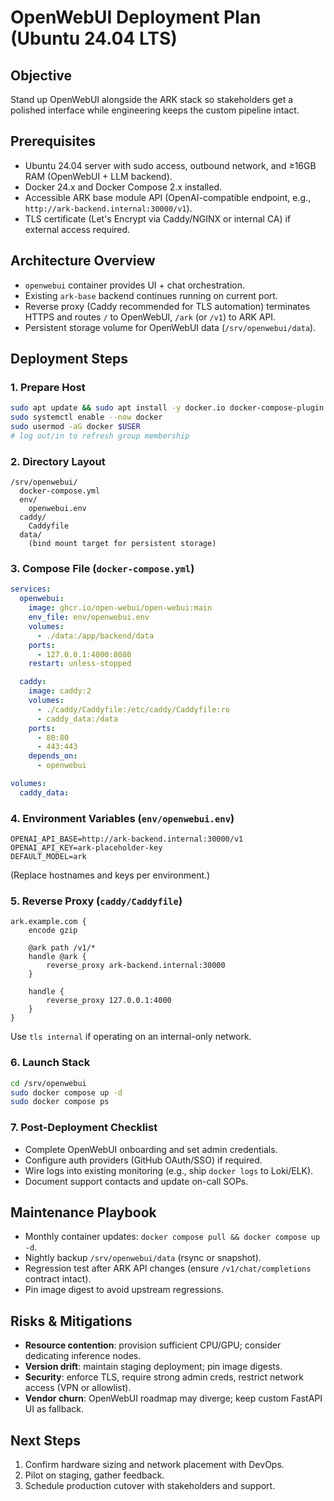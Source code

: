 # OpenWebUI Deployment Plan (Ubuntu 24.04 LTS)

## Objective
Stand up OpenWebUI alongside the ARK stack so stakeholders get a polished interface while engineering keeps the custom pipeline intact.

## Prerequisites
- Ubuntu 24.04 server with sudo access, outbound network, and ≥16GB RAM (OpenWebUI + LLM backend).
- Docker 24.x and Docker Compose 2.x installed.
- Accessible ARK base module API (OpenAI-compatible endpoint, e.g., `http://ark-backend.internal:30000/v1`).
- TLS certificate (Let's Encrypt via Caddy/NGINX or internal CA) if external access required.

## Architecture Overview
- `openwebui` container provides UI + chat orchestration.
- Existing `ark-base` backend continues running on current port.
- Reverse proxy (Caddy recommended for TLS automation) terminates HTTPS and routes `/` to OpenWebUI, `/ark` (or `/v1`) to ARK API.
- Persistent storage volume for OpenWebUI data (`/srv/openwebui/data`).

## Deployment Steps
### 1. Prepare Host
```bash
sudo apt update && sudo apt install -y docker.io docker-compose-plugin
sudo systemctl enable --now docker
sudo usermod -aG docker $USER
# log out/in to refresh group membership
```

### 2. Directory Layout
```
/srv/openwebui/
  docker-compose.yml
  env/
    openwebui.env
  caddy/
    Caddyfile
  data/
    (bind mount target for persistent storage)
```

### 3. Compose File (`docker-compose.yml`)
```yaml
services:
  openwebui:
    image: ghcr.io/open-webui/open-webui:main
    env_file: env/openwebui.env
    volumes:
      - ./data:/app/backend/data
    ports:
      - 127.0.0.1:4000:8080
    restart: unless-stopped

  caddy:
    image: caddy:2
    volumes:
      - ./caddy/Caddyfile:/etc/caddy/Caddyfile:ro
      - caddy_data:/data
    ports:
      - 80:80
      - 443:443
    depends_on:
      - openwebui

volumes:
  caddy_data:
```

### 4. Environment Variables (`env/openwebui.env`)
```
OPENAI_API_BASE=http://ark-backend.internal:30000/v1
OPENAI_API_KEY=ark-placeholder-key
DEFAULT_MODEL=ark
```
(Replace hostnames and keys per environment.)

### 5. Reverse Proxy (`caddy/Caddyfile`)
```
ark.example.com {
    encode gzip

    @ark path /v1/*
    handle @ark {
        reverse_proxy ark-backend.internal:30000
    }

    handle {
        reverse_proxy 127.0.0.1:4000
    }
}
```
Use `tls internal` if operating on an internal-only network.

### 6. Launch Stack
```bash
cd /srv/openwebui
sudo docker compose up -d
sudo docker compose ps
```

### 7. Post-Deployment Checklist
- Complete OpenWebUI onboarding and set admin credentials.
- Configure auth providers (GitHub OAuth/SSO) if required.
- Wire logs into existing monitoring (e.g., ship `docker logs` to Loki/ELK).
- Document support contacts and update on-call SOPs.

## Maintenance Playbook
- Monthly container updates: `docker compose pull && docker compose up -d`.
- Nightly backup `/srv/openwebui/data` (rsync or snapshot).
- Regression test after ARK API changes (ensure `/v1/chat/completions` contract intact).
- Pin image digest to avoid upstream regressions.

## Risks & Mitigations
- **Resource contention**: provision sufficient CPU/GPU; consider dedicating inference nodes.
- **Version drift**: maintain staging deployment; pin image digests.
- **Security**: enforce TLS, require strong admin creds, restrict network access (VPN or allowlist).
- **Vendor churn**: OpenWebUI roadmap may diverge; keep custom FastAPI UI as fallback.

## Next Steps
1. Confirm hardware sizing and network placement with DevOps.
2. Pilot on staging, gather feedback.
3. Schedule production cutover with stakeholders and support.
